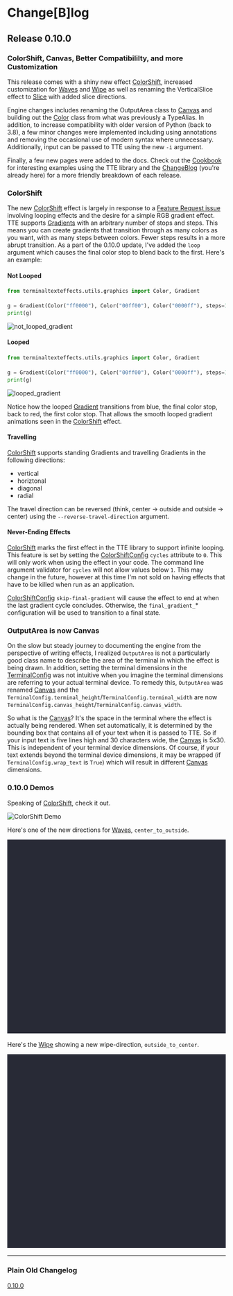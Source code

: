 # Change[B]log

## Release 0.10.0

### ColorShift, Canvas, Better Compatibililty, and more Customization

This release comes with a shiny new effect [ColorShift](./showroom.md#colorshift), increased customization for
[Waves](./showroom.md#waves) and [Wipe](./showroom.md#wipe) as well as renaming the
VerticalSlice effect to [Slice](./showroom.md#slice) with added slice directions.

Engine changes includes renaming the OutputArea class to [Canvas](./engine/terminal/canvas.md) and building out the
[Color](./engine/utils/color.md) class from what was previously a TypeAlias. In addition, to increase compatibility with
older version of Python (back to 3.8), a few minor changes were implemented including using annotations and removing the
occasional use of modern syntax where unnecessary. Additionally, input can be passed to TTE using the new `-i` argument.

Finally, a few new pages were added to the docs. Check out the [Cookbook](./cookbook.md) for interesting examples using
the TTE library and the [ChangeBlog](changeblog.md) (you're already here) for a more friendly breakdown of each release.

### ColorShift

The new [ColorShift](./showroom.md#colorshift) effect is largely in response to a [Feature Request
issue](https://github.com/ChrisBuilds/terminaltexteffects/issues/9) involving looping effects and the desire for a
simple RGB gradient effect. TTE supports [Gradients](./engine/utils/gradient.md) with an arbitrary number of stops and
steps. This means you can create gradients that transition through as many colors as you want, with as many steps
between colors. Fewer steps results in a more abrupt transition. As a part of the 0.10.0 update, I've added the `loop`
argument which causes the final color stop to blend back to the first. Here's an example:

#### Not Looped

```python
from terminaltexteffects.utils.graphics import Color, Gradient

g = Gradient(Color("ff0000"), Color("00ff00"), Color("0000ff"), steps=10, loop=False)
print(g)
```

![not_looped_gradient](./img/changeblog_media/0.10.0/not_looped_gradient_printed.png)

#### Looped

```python
from terminaltexteffects.utils.graphics import Color, Gradient

g = Gradient(Color("ff0000"), Color("00ff00"), Color("0000ff"), steps=10, loop=True)
print(g)
```

![looped_gradient](./img/changeblog_media/0.10.0/looped_gradient_printed.png)

Notice how the looped [Gradient](./engine/utils/gradient.md) transitions from blue, the final color stop, back to red, the first color stop. That
allows the smooth looped gradient animations seen in the [ColorShift](./showroom.md#colorshift) effect.

#### Travelling

[ColorShift](./showroom.md#colorshift) supports standing Gradients and travelling Gradients in the following directions:

* vertical
* horiztonal
* diagonal
* radial

The travel direction can be reversed (think, center -> outside and outside -> center) using the
`--reverse-travel-direction` argument.

#### Never-Ending Effects

[ColorShift](./showroom.md#colorshift) marks the first effect in the TTE library to support infinite looping. This
feature is set by setting the
[ColorShiftConfig](./effects/colorshift.md#terminaltexteffects.effects.effect_colorshift.ColorShiftConfig) `cycles`
attribute to `0`. This will only work when using the effect in your code. The command line argument validator for
`cycles` will not allow values below `1`. This may change in the future, however at this time I'm not sold on having
effects that have to be killed when run as an application.

[ColorShiftConfig](./effects/colorshift.md#terminaltexteffects.effects.effect_colorshift.ColorShiftConfig)
`skip-final-gradient` will cause the effect to end at when the last gradient cycle concludes. Otherwise, the
`final_gradient_`* configuration will be used to transition to a final state.

### OutputArea is now Canvas

On the slow but steady journey to documenting the engine from the perspective of writing effects, I realized
`OutputArea` is not a particularly good class name to describe the area of the terminal in which the effect is being
drawn. In addition, setting the terminal dimensions in the [TerminalConfig](./engine/terminal/terminalconfig.md) was not
intuitive when you imagine the terminal dimensions are referring to your actual terminal device. To remedy this,
`OutputArea` was renamed [Canvas](./engine/terminal/canvas.md) and the
`TerminalConfig.terminal_height`/`TerminalConfig.terminal_width` are now
`TerminalConfig.canvas_height`/`TerminalConfig.canvas_width`.

So what is the [Canvas](./engine/terminal/canvas.md)? It's the space in the terminal where the effect is actually being
rendered. When set automatically, it is determined by the bounding box that contains all of your text when it is passed to TTE. So if your
input text is five lines high and 30 characters wide, the [Canvas](./engine/terminal/canvas.md) is 5x30. This is independent of your terminal device
dimensions. Of course, if your text extends beyond the terminal device dimensions, it may be wrapped (if
`TerminalConfig.wrap_text` is `True`) which will result in different [Canvas](./engine/terminal/canvas.md) dimensions.

### 0.10.0 Demos

Speaking of [ColorShift](./showroom.md#colorshift), check it out.

![ColorShift Demo](./img/effects_demos/colorshift_demo.gif)

Here's one of the new directions for [Waves](./showroom.md#waves), `center_to_outside`.

![Waves Demo](./img/changeblog_media/0.10.0/waves_center_out_changeblog_0_10_0.gif)

Here's the [Wipe](./showroom.md#wipe) showing a new wipe-direction, `outside_to_center`.

![Wipe Demo](./img/changeblog_media/0.10.0/wipe_changeblog_0_10_0.gif)

---

### Plain Old Changelog

[0.10.0](https://github.com/ChrisBuilds/terminaltexteffects/blob/main/CHANGELOG.md)
